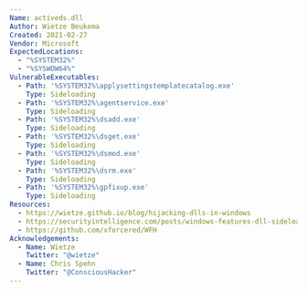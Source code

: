 ```yaml
---
Name: activeds.dll
Author: Wietze Beukema
Created: 2021-02-27
Vendor: Microsoft
ExpectedLocations:
  - "%SYSTEM32%"
  - "%SYSWOW64%"
VulnerableExecutables:
  - Path: '%SYSTEM32%\applysettingstemplatecatalog.exe'
    Type: Sideloading
  - Path: '%SYSTEM32%\agentservice.exe'
    Type: Sideloading
  - Path: '%SYSTEM32%\dsadd.exe'
    Type: Sideloading
  - Path: '%SYSTEM32%\dsget.exe'
    Type: Sideloading
  - Path: '%SYSTEM32%\dsmod.exe'
    Type: Sideloading
  - Path: '%SYSTEM32%\dsrm.exe'
    Type: Sideloading
  - Path: '%SYSTEM32%\gpfixup.exe'
    Type: Sideloading
Resources:
  - https://wietze.github.io/blog/hijacking-dlls-in-windows
  - https://securityintelligence.com/posts/windows-features-dll-sideloading/
  - https://github.com/xforcered/WFH
Acknowledgements:
  - Name: Wietze
    Twitter: "@wietze"
  - Name: Chris Spehn
    Twitter: "@ConsciousHacker"
---
```


